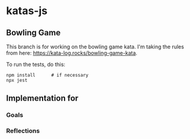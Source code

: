 # katas-js

## Bowling Game

This branch is for working on the bowling game kata. I'm taking the rules from here:
https://kata-log.rocks/bowling-game-kata.

To run the tests, do this:

```
npm install      # if necessary
npx jest
```

## Implementation for <date>

### Goals

### Reflections

